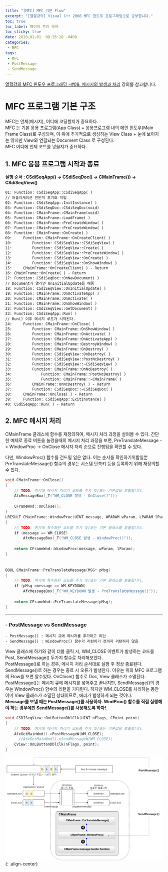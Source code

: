 ```yaml
---
title: "[MFC] MFC 기본 Flow"
excerpt: "[열혈강의] Visual C++ 2008 MFC 윈도우 프로그래밍으로 공부합니다."
toc: true
toc_label: 페이지 주요 목차
toc_sticky: true
date: 2020-02-01  08:26:28 -0400
categories:
 - MFC
tags:
 - MFC
 - PostMessage
 - SendMessage
---
```

[열혈강의 MFC 윈도우 프로그래밍 ~#09. 메시지의 발생과 처리](https://freelec.co.kr/lecture/%ed%95%9c-%ec%a4%84-%ec%bd%94%eb%94%a9%eb%b6%80%ed%84%b0-%ea%b0%9d%ec%b2%b4-%ec%84%a4%ea%b3%84%ea%b9%8c%ec%a7%80-java/) 강의를 참고합니다.
# MFC 프로그램 기본 구조
MFC는 언제(메시지), 어디에 코딩할지가 중요하다.  
MFC 는 기본 응용 프로그램(App Class) + 응용프로그램 내의 메인 윈도우(Main Frame Class)로 구성되며, 이 위에 추가적으로 생성하는 View Class + 눈에 보이지는 않지만 View와 연결되는 Document Class 로 구성된다.  
MFC 어디에 언제 코드를 넣을지가 중요하다.  

## 1. MFC 응용 프로그램 시작과 종료
**실행 순서 : CSdiSeqApp() -> CSdiSeqDoc() -> CMainFrame()) -> CSdiSeqView()**
```
01:	Function: CSdiSeqApp::CSdiSeqApp( )
// 어플리케이션 전반적 초기화 작업 
02:	Function: CSdiSeqApp::InitInstance( )
03:	Function: CSdiSeqDoc::CSdiSeqDoc(void)
04:	Function: CMainFrame::CMainFrame(void)
05:	Function: CMainFrame::LoadFrame( )
06:	Function: CMainFrame::PreCreateWindow( )
07:	Function: CMainFrame::PreCreateWindow( )
08:	Function: CMainFrame::OnCreate( )
09:		Function: CMainFrame::OnCreateClient( )
10:			Function: CSdiSeqView::CSdiSeqView( )
11:			Function: CSdiSeqView::Create( )
12:			Function: CSdiSeqView::PreCreateWindow( )
13:			Function: CSdiSeqView::OnCreate( )
14:			Function: CSdiSeqView::OnShowWindow( )
15:		CMainFrame::OnCreateClient( ) - Return
16:	CMainFrame::OnCreate( ) - Return
17:	Function: CSdiSeqDoc::OnNewDocument( )
// Document가 열리면 OnInitialUpdate를 해줌
18:	Function: CSdiSeqView::OnInitialUpdate( )
19:	Function: CMainFrame::OnActivateApp( )
20:	Function: CMainFrame::OnActivate( )
21:	Function: CMainFrame::OnShowWindow( )
22:	Function: CSdiSeqView::GetDocument( )
23:	Function: CSdiSeqApp::Run( ) 
// Run() 이후 메시지 루프가 시작된다.
24:		Function: CMainFrame::OnClose( )
25:			Function: CMainFrame::OnShowWindow( )
26:			Function: CMainFrame::OnActivate( )
27:			Function: CMainFrame::OnActivateApp( )
28:			Function: CMainFrame::DestroyWindow( )
29:			Function: CMainFrame::OnDestroy( )
30:			Function: CSdiSeqView::OnDestroy( )
31:			Function: CSdiSeqView::PostNcDestroy( )
32:			Function: CSdiSeqView::~CSdiSeqView( )
33:			Function: CMainFrame::OnNcDestroy( )
34:				Function: CMainFrame::PostNcDestroy( )
35:				Function: CMainFrame::~CMainFrame( )
36:			CMainFrame::OnNcDestroy( ) - Return
37:			Function: CSdiSeqDoc::~CSdiSeqDoc( )
38:		CMainFrame::OnClose( ) - Return
39:		Function: CSdiSeqApp::ExitInstance( )
40:	CSdiSeqApp::Run( ) - Return
```

## 2. MFC 메시지 처리
CMainFrame 클래스에 함수를 재정의하여, 메시지 처리 과정을 살펴볼 수 있다. 
간단한 예제로 종료 버튼을 눌렀을때의 메시지 처리 과정을 보면, 
PreTranslateMessage -> WindowProc -> OnClose 메시지 처리 순으로 진행됨을 확인할 수 있다.  
  
  다만, WindowProc() 함수를 건드릴 일은 없다. 이는 순서를 확인하기위함일뿐  
PreTranslateMessage() 함수의 경우는 시스템 단축키 등을 등록하기 위해 재정의할 수 있다.  

```cpp
void CMainFrame::OnClose()
{
	// TODO: 여기에 메시지 처리기 코드를 추가 및/또는 기본값을 호출합니다.
	AfxMessageBox(_T("WM_CLOSE 발생 - OnClose()"));

	CFrameWnd::OnClose();
}
LRESULT CMainFrame::WindowProc(UINT message, WPARAM wParam, LPARAM lParam)
{
	// TODO: 여기에 특수화된 코드를 추가 및/또는 기본 클래스를 호출합니다.
	if (message == WM_CLOSE)
		AfxMessageBox(_T("WM_CLOSE 발생 - WindowProc()"));

	return CFrameWnd::WindowProc(message, wParam, lParam);
}


BOOL CMainFrame::PreTranslateMessage(MSG* pMsg)
{
	// TODO: 여기에 특수화된 코드를 추가 및/또는 기본 클래스를 호출합니다.
	if (pMsg->message == WM_KEYDOWN)
		AfxMessageBox(_T("WM_KEYDOWN 발생 - PreTranslateMessage()"));

	return CFrameWnd::PreTranslateMessage(pMsg);
}
```
***
### - **PostMessage vs SendMessage**
    - PostMessage() : 메시지 큐에 메시지를 추가하고 리턴
    - SendMessage() : WindowProc() 함수가 리턴하기 전까지 리턴하지 않음  

VIew 클래스에 하기와 같이 더블 클릭 시, WM_CLOSE 이벤트가 발생하는 코드를 Post, SendMessage() 두가지 함수로 처리해보았다.  
PostMessage()로 하는 경우, 메시지 처리 순서대로 실행 후 정상 종료된다.
SendMessage()로 하는 경우는 종료 시 오류가 발생한다.
이유는 위의 MFC 프로그램의 Flow를 보면 알수있다. OnClose() 함수로 Doc, View 클래스가 소멸된다. PostMessage()는 메시지 큐에 메시지를 넣어주고 끝나지만, SendMessage()의 경우는 WindowProc() 함수의 리턴을 기다린다. 하지만 WM_CLOSE를 처리하는 동안 이미 View 클래스가 소멸된 상태이므로, 에러가 발생하게 되는 것이다.  
**Message를 보낼 때는 PostMessage()를 사용하자. WndProc() 함수를 직접 실행해야 하는 경우에만 SendMessage()를 사용해도록 하자!**
```cpp
void CSDISeqView::OnLButtonDblClk(UINT nFlags, CPoint point)
{
	// TODO: 여기에 메시지 처리기 코드를 추가 및/또는 기본값을 호출합니다.
	AfxGetMainWnd()->PostMessageW(WM_CLOSE);
      //AfxGetMainWnd()->SendMessageW(WM_CLOSE);
	CView::OnLButtonDblClk(nFlags, point);
}

```
![](/assets/images/MFC/WindowMessageProcessing.jpg){: .align-center} 

